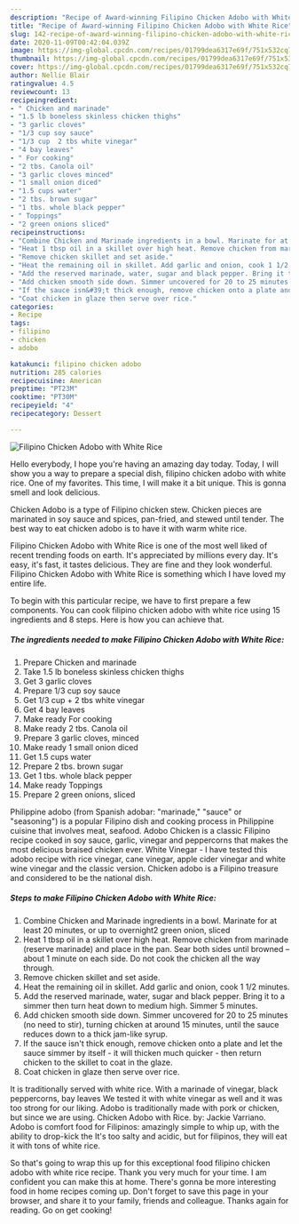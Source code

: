 ```yaml
---
description: "Recipe of Award-winning Filipino Chicken Adobo with White Rice"
title: "Recipe of Award-winning Filipino Chicken Adobo with White Rice"
slug: 142-recipe-of-award-winning-filipino-chicken-adobo-with-white-rice
date: 2020-11-09T00:42:04.039Z
image: https://img-global.cpcdn.com/recipes/01799dea6317e69f/751x532cq70/filipino-chicken-adobo-with-white-rice-recipe-main-photo.jpg
thumbnail: https://img-global.cpcdn.com/recipes/01799dea6317e69f/751x532cq70/filipino-chicken-adobo-with-white-rice-recipe-main-photo.jpg
cover: https://img-global.cpcdn.com/recipes/01799dea6317e69f/751x532cq70/filipino-chicken-adobo-with-white-rice-recipe-main-photo.jpg
author: Nellie Blair
ratingvalue: 4.5
reviewcount: 13
recipeingredient:
- " Chicken and marinade"
- "1.5 lb boneless skinless chicken thighs"
- "3 garlic cloves"
- "1/3 cup soy sauce"
- "1/3 cup  2 tbs white vinegar"
- "4 bay leaves"
- " For cooking"
- "2 tbs. Canola oil"
- "3 garlic cloves minced"
- "1 small onion diced"
- "1.5 cups water"
- "2 tbs. brown sugar"
- "1 tbs. whole black pepper"
- " Toppings"
- "2 green onions sliced"
recipeinstructions:
- "Combine Chicken and Marinade ingredients in a bowl. Marinate for at least 20 minutes, or up to overnight2 green onion, sliced"
- "Heat 1 tbsp oil in a skillet over high heat. Remove chicken from marinade (reserve marinade) and place in the pan. Sear both sides until browned – about 1 minute on each side. Do not cook the chicken all the way through."
- "Remove chicken skillet and set aside."
- "Heat the remaining oil in skillet. Add garlic and onion, cook 1 1/2 minutes."
- "Add the reserved marinade, water, sugar and black pepper. Bring it to a simmer then turn heat down to medium high. Simmer 5 minutes."
- "Add chicken smooth side down. Simmer uncovered for 20 to 25 minutes (no need to stir), turning chicken at around 15 minutes, until the sauce reduces down to a thick jam-like syrup."
- "If the sauce isn&#39;t thick enough, remove chicken onto a plate and let the sauce simmer by itself - it will thicken much quicker - then return chicken to the skillet to coat in the glaze."
- "Coat chicken in glaze then serve over rice."
categories:
- Recipe
tags:
- filipino
- chicken
- adobo

katakunci: filipino chicken adobo 
nutrition: 285 calories
recipecuisine: American
preptime: "PT23M"
cooktime: "PT30M"
recipeyield: "4"
recipecategory: Dessert

---
```



![Filipino Chicken Adobo with White Rice](https://img-global.cpcdn.com/recipes/01799dea6317e69f/751x532cq70/filipino-chicken-adobo-with-white-rice-recipe-main-photo.jpg)

Hello everybody, I hope you're having an amazing day today. Today, I will show you a way to prepare a special dish, filipino chicken adobo with white rice. One of my favorites. This time, I will make it a bit unique. This is gonna smell and look delicious.

Chicken Adobo is a type of Filipino chicken stew. Chicken pieces are marinated in soy sauce and spices, pan-fried, and stewed until tender. The best way to eat chicken adobo is to have it with warm white rice.

Filipino Chicken Adobo with White Rice is one of the most well liked of recent trending foods on earth. It's appreciated by millions every day. It's easy, it's fast, it tastes delicious. They are fine and they look wonderful. Filipino Chicken Adobo with White Rice is something which I have loved my entire life.


To begin with this particular recipe, we have to first prepare a few components. You can cook filipino chicken adobo with white rice using 15 ingredients and 8 steps. Here is how you can achieve that.

<!--inarticleads1-->

##### The ingredients needed to make Filipino Chicken Adobo with White Rice:

1. Prepare  Chicken and marinade
1. Take 1.5 lb boneless skinless chicken thighs
1. Get 3 garlic cloves
1. Prepare 1/3 cup soy sauce
1. Get 1/3 cup + 2 tbs white vinegar
1. Get 4 bay leaves
1. Make ready  For cooking
1. Make ready 2 tbs. Canola oil
1. Prepare 3 garlic cloves, minced
1. Make ready 1 small onion diced
1. Get 1.5 cups water
1. Prepare 2 tbs. brown sugar
1. Get 1 tbs. whole black pepper
1. Make ready  Toppings
1. Prepare 2 green onions, sliced


Philippine adobo (from Spanish adobar: &#34;marinade,&#34; &#34;sauce&#34; or &#34;seasoning&#34;) is a popular Filipino dish and cooking process in Philippine cuisine that involves meat, seafood. Adobo Chicken is a classic Filipino recipe cooked in soy sauce, garlic, vinegar and peppercorns that makes the most delicious braised chicken ever. White Vinegar - I have tested this adobo recipe with rice vinegar, cane vinegar, apple cider vinegar and white wine vinegar and the classic version. Chicken adobo is a Filipino treasure and considered to be the national dish. 

<!--inarticleads2-->

##### Steps to make Filipino Chicken Adobo with White Rice:

1. Combine Chicken and Marinade ingredients in a bowl. Marinate for at least 20 minutes, or up to overnight2 green onion, sliced
1. Heat 1 tbsp oil in a skillet over high heat. Remove chicken from marinade (reserve marinade) and place in the pan. Sear both sides until browned – about 1 minute on each side. Do not cook the chicken all the way through.
1. Remove chicken skillet and set aside.
1. Heat the remaining oil in skillet. Add garlic and onion, cook 1 1/2 minutes.
1. Add the reserved marinade, water, sugar and black pepper. Bring it to a simmer then turn heat down to medium high. Simmer 5 minutes.
1. Add chicken smooth side down. Simmer uncovered for 20 to 25 minutes (no need to stir), turning chicken at around 15 minutes, until the sauce reduces down to a thick jam-like syrup.
1. If the sauce isn&#39;t thick enough, remove chicken onto a plate and let the sauce simmer by itself - it will thicken much quicker - then return chicken to the skillet to coat in the glaze.
1. Coat chicken in glaze then serve over rice.


It is traditionally served with white rice. With a marinade of vinegar, black peppercorns, bay leaves We tested it with white vinegar as well and it was too strong for our liking. Adobo is traditionally made with pork or chicken, but since we are using. Chicken Adobo with Rice. by: Jackie Varriano. Adobo is comfort food for Filipinos: amazingly simple to whip up, with the ability to drop-kick the It&#39;s too salty and acidic, but for filipinos, they will eat it with tons of white rice. 

So that's going to wrap this up for this exceptional food filipino chicken adobo with white rice recipe. Thank you very much for your time. I am confident you can make this at home. There's gonna be more interesting food in home recipes coming up. Don't forget to save this page in your browser, and share it to your family, friends and colleague. Thanks again for reading. Go on get cooking!
